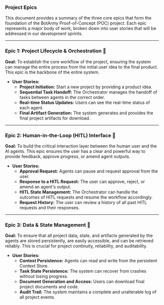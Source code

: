 ### **Project Epics**

This document provides a summary of the three core epics that form the foundation of the BotArmy Proof-of-Concept (POC) project. Each epic represents a major body of work, broken down into user stories that will be addressed in our development sprints.

---

### **Epic 1: Project Lifecycle & Orchestration** 🔄

**Goal:** To establish the core workflow of the project, ensuring the system can manage the entire process from the initial user idea to the final product. This epic is the backbone of the entire system.

* **User Stories:**
  * **Project Initiation:** Start a new project by providing a product idea.
  * **Sequential Task Handoff:** The Orchestrator manages the handoff of tasks between agents in the correct order.
  * **Real-time Status Updates:** Users can see the real-time status of each agent.
  * **Final Artifact Generation:** The system generates and provides the final project artifacts for download.

---

### **Epic 2: Human-in-the-Loop (HITL) Interface** 🙋

**Goal:** To build the critical interaction layer between the human user and the AI agents. This epic ensures the user has a clear and powerful way to provide feedback, approve progress, or amend agent outputs.

* **User Stories:**
  * **Approval Request:** Agents can pause and request approval from the user.
  * **Response to a HITL Request:** The user can approve, reject, or amend an agent's output.
  * **HITL State Management:** The Orchestrator can handle the outcomes of HITL requests and resume the workflow accordingly.
  * **Request History:** The user can review a history of all past HITL requests and their responses.

---

### **Epic 3: Data & State Management** 💾

**Goal:** To ensure that all project data, state, and artifacts generated by the agents are stored persistently, are easily accessible, and can be retrieved reliably. This is crucial for project continuity, reliability, and auditability.

* **User Stories:**
  * **Context Persistence:** Agents can read and write from the persistent Context Store.
  * **Task State Persistence:** The system can recover from crashes without losing progress.
  * **Document Generation and Access:** Users can download final project documents and code.
  * **Audit Trail:** The system maintains a complete and unalterable log of all project events.
